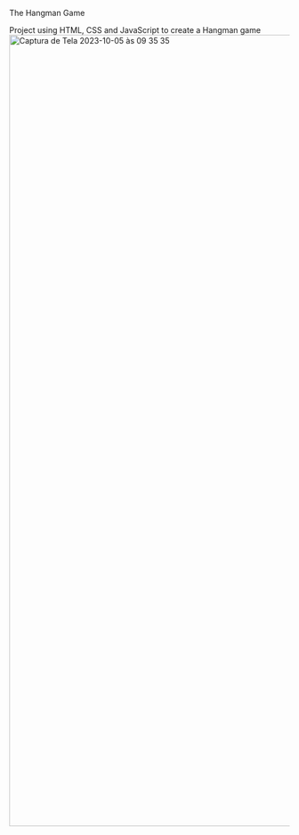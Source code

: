 The Hangman Game

Project using HTML, CSS and JavaScript to create a Hangman game
<img width="1421" alt="Captura de Tela 2023-10-05 às 09 35 35" src="https://github.com/DeborahLyra/hagnman-game/assets/112579301/22e4a200-8cbe-4358-b42f-912026c44233">
